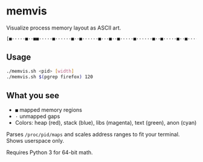 # memvis

Visualize process memory layout as ASCII art.

```
[■·····■··■■·····■······■··■······■···■··■·····■······■··■·····■··■·······■·······■]
```

## Usage

```bash
./memvis.sh <pid> [width]
./memvis.sh $(pgrep firefox) 120
```

## What you see

- `■` mapped memory regions  
- `·` unmapped gaps
- Colors: heap (red), stack (blue), libs (magenta), text (green), anon (cyan)

Parses `/proc/pid/maps` and scales address ranges to fit your terminal. Shows userspace only.

Requires Python 3 for 64-bit math.
